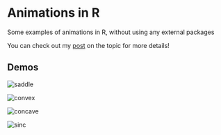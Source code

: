# Animations in R

Some examples of animations in R, without using any external packages

You can check out my [post](https://mkomodromos.com/posts/20200511.html) on the topic for more details!


## Demos

![saddle](anim/saddle.gif)

![convex](anim/convex.gif)

![concave](anim/concave.gif)

![sinc](anim/sinc.gif)


